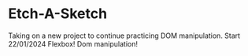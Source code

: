 # Etch-A-Sketch

Taking on a new project to continue practicing DOM manipulation. Start 22/01/2024
Flexbox!
Dom manipulation!